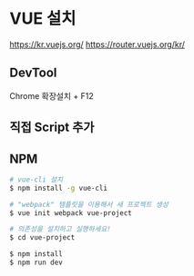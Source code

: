 # VUE 설치

<https://kr.vuejs.org/>
<https://router.vuejs.org/kr/>

## DevTool

Chrome 확장설치 + F12

## 직접 Script 추가

## NPM

```bash
# vue-cli 설치
$ npm install -g vue-cli

# "webpack" 템플릿을 이용해서 새 프로젝트 생성
$ vue init webpack vue-project

# 의존성을 설치하고 실행하세요!
$ cd vue-project

$ npm install
$ npm run dev
```